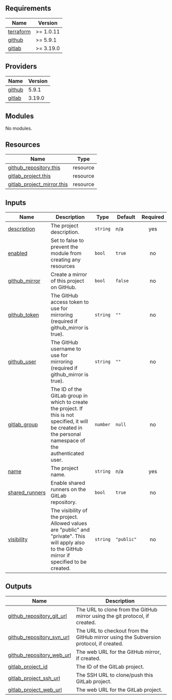<!-- markdownlint-disable -->
## Requirements

| Name | Version |
|------|---------|
| <a name="requirement_terraform"></a> [terraform](#requirement\_terraform) | >= 1.0.11 |
| <a name="requirement_github"></a> [github](#requirement\_github) | >= 5.9.1 |
| <a name="requirement_gitlab"></a> [gitlab](#requirement\_gitlab) | >= 3.19.0 |

## Providers

| Name | Version |
|------|---------|
| <a name="provider_github"></a> [github](#provider\_github) | 5.9.1 |
| <a name="provider_gitlab"></a> [gitlab](#provider\_gitlab) | 3.19.0 |

## Modules

No modules.

## Resources

| Name | Type |
|------|------|
| [github_repository.this](https://registry.terraform.io/providers/integrations/github/latest/docs/resources/repository) | resource |
| [gitlab_project.this](https://registry.terraform.io/providers/gitlabhq/gitlab/latest/docs/resources/project) | resource |
| [gitlab_project_mirror.this](https://registry.terraform.io/providers/gitlabhq/gitlab/latest/docs/resources/project_mirror) | resource |

## Inputs

| Name | Description | Type | Default | Required |
|------|-------------|------|---------|:--------:|
| <a name="input_description"></a> [description](#input\_description) | The project description. | `string` | n/a | yes |
| <a name="input_enabled"></a> [enabled](#input\_enabled) | Set to false to prevent the module from creating any resources | `bool` | `true` | no |
| <a name="input_github_mirror"></a> [github\_mirror](#input\_github\_mirror) | Create a mirror of this project on GitHub. | `bool` | `false` | no |
| <a name="input_github_token"></a> [github\_token](#input\_github\_token) | The GitHub access token to use for mirroring (required if github\_mirror is true). | `string` | `""` | no |
| <a name="input_github_user"></a> [github\_user](#input\_github\_user) | The GitHub username to use for mirroring (required if github\_mirror is true). | `string` | `""` | no |
| <a name="input_gitlab_group"></a> [gitlab\_group](#input\_gitlab\_group) | The ID of the GitLab group in which to create the project. If this is not specified, it will be created in the personal namespace of the authenticated user. | `number` | `null` | no |
| <a name="input_name"></a> [name](#input\_name) | The project name. | `string` | n/a | yes |
| <a name="input_shared_runners"></a> [shared\_runners](#input\_shared\_runners) | Enable shared runners on the GitLab repository. | `bool` | `true` | no |
| <a name="input_visibility"></a> [visibility](#input\_visibility) | The visibility of the project. Allowed values are "public" and "private". This will apply also to the GitHub mirror if specified to be created. | `string` | `"public"` | no |

## Outputs

| Name | Description |
|------|-------------|
| <a name="output_github_repository_git_url"></a> [github\_repository\_git\_url](#output\_github\_repository\_git\_url) | The URL to clone from the GitHub mirror using the git protocol, if created. |
| <a name="output_github_repository_svn_url"></a> [github\_repository\_svn\_url](#output\_github\_repository\_svn\_url) | The URL to checkout from the GitHub mirror using the Subversion protocol, if created. |
| <a name="output_github_repository_web_url"></a> [github\_repository\_web\_url](#output\_github\_repository\_web\_url) | The web URL for the GitHub mirror, if created. |
| <a name="output_gitlab_project_id"></a> [gitlab\_project\_id](#output\_gitlab\_project\_id) | The ID of the GitLab project. |
| <a name="output_gitlab_project_ssh_url"></a> [gitlab\_project\_ssh\_url](#output\_gitlab\_project\_ssh\_url) | The SSH URL to clone/push this GitLab project. |
| <a name="output_gitlab_project_web_url"></a> [gitlab\_project\_web\_url](#output\_gitlab\_project\_web\_url) | The web URL for the GitLab project. |
<!-- markdownlint-restore -->
